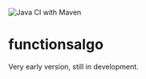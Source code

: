 ![Java CI with Maven](https://github.com/ivo-fv/functionsalgo/workflows/Java%20CI%20with%20Maven/badge.svg?branch=main)
# functionsalgo
Very early version, still in development.
